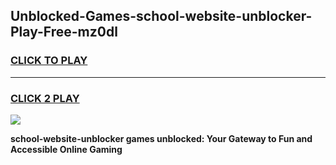 
## Unblocked-Games-school-website-unblocker-Play-Free-mz0dl
<h3>
<a href="https://premium76.site?title=school-website-unblocker&ref=19M">CLICK TO PLAY</a></h3>
<hr>

<h3>
<a href="https://premium76.site?title=school-website-unblocker&ref=19M">CLICK 2 PLAY</a>
  
</h3>

<a href="https://premium76.site?title=school-website-unblocker&ref=19M"><img src="https://clearcache.store/games.png"></a>


**school-website-unblocker games unblocked: Your Gateway to Fun and Accessible Online Gaming**
